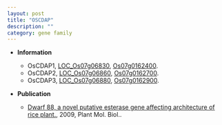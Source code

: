 ```yaml
---
layout: post
title: "OSCDAP"
description: ""
category: gene family
---
```


* **Information**  
    + OsCDAP1, [LOC_Os07g06830](http://rice.plantbiology.msu.edu/cgi-bin/ORF_infopage.cgi?orf=LOC_Os07g06830), [Os07g0162400](http://rapdb.dna.affrc.go.jp/viewer/gbrowse_details/irgsp1?name=Os07g0162400).
    + OsCDAP2, [LOC_Os07g06860](http://rice.plantbiology.msu.edu/cgi-bin/ORF_infopage.cgi?orf=LOC_Os07g06860), [Os07g0162700](http://rapdb.dna.affrc.go.jp/viewer/gbrowse_details/irgsp1?name=Os07g0162700).
    + OsCDAP3, [LOC_Os07g06880](http://rice.plantbiology.msu.edu/cgi-bin/ORF_infopage.cgi?orf=LOC_Os07g06880), [Os07g0162900](http://rapdb.dna.affrc.go.jp/viewer/gbrowse_details/irgsp1?name=Os07g0162900).

* **Publication**  
    + [Dwarf 88, a novel putative esterase gene affecting architecture of rice plant.](http://www.ncbi.nlm.nih.gov/pubmed?term=Dwarf+88,+a+novel+putative+esterase+gene+affecting+architecture+of+rice+plant.%5BTitle%5D), 2009, Plant Mol. Biol..


